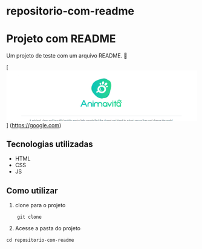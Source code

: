 # repositorio-com-readme

# Projeto com README
Um projeto de teste com um arquivo README. 🚀

[<img src="./tela.gif" alt="gif da tela inicial do ´rpjeto xyz">] (https://google.com)

## Tecnologias utilizadas
 - HTML
 - CSS
 - JS

## Como utilizar
 1. clone para o projeto

```
    git clone
```
2. Acesse a pasta do projeto
```
cd repositorio-com-readme
```
